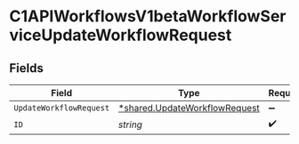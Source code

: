 # C1APIWorkflowsV1betaWorkflowServiceUpdateWorkflowRequest


## Fields

| Field                                                                                | Type                                                                                 | Required                                                                             | Description                                                                          |
| ------------------------------------------------------------------------------------ | ------------------------------------------------------------------------------------ | ------------------------------------------------------------------------------------ | ------------------------------------------------------------------------------------ |
| `UpdateWorkflowRequest`                                                              | [*shared.UpdateWorkflowRequest](../../../pkg/models/shared/updateworkflowrequest.md) | :heavy_minus_sign:                                                                   | N/A                                                                                  |
| `ID`                                                                                 | *string*                                                                             | :heavy_check_mark:                                                                   | N/A                                                                                  |